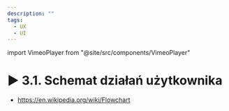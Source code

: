 ```yaml
---
description: ""
tags:
  - UX
  - UI
---
```


import VimeoPlayer from "@site/src/components/VimeoPlayer"

# ▶️ 3.1. Schemat działań użytkownika

<VimeoPlayer videoId="630860803" />

- https://en.wikipedia.org/wiki/Flowchart
